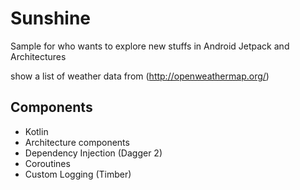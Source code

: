 # Sunshine

  Sample for who wants to explore new stuffs in Android Jetpack and Architectures
  
  show a list of weather data from (http://openweathermap.org/)

## Components

- Kotlin
- Architecture components
- Dependency Injection (Dagger 2)
- Coroutines
- Custom Logging (Timber)
